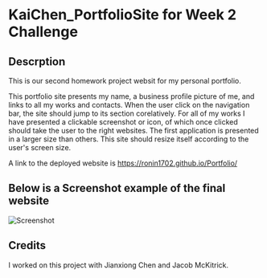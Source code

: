 # KaiChen_PortfolioSite for Week 2 Challenge

## Descrption
This is our second homework project websit for my personal portfolio.

This portfolio site presents my name, a business profile picture of me, and links to all my works and contacts.
When the user click on the navigation bar, the site should jump to its section corelatively.
For all of my works I have presented a clickable screenshot or icon, of which once clicked should take the user to the right websites.
The first application is presented in a larger size than others.
This site should resize itself according to the user's screen size.


A link to the deployed website is https://ronin1702.github.io/Portfolio/

## Below is a Screenshot example of the final website
![Screenshot](./Screenshots/Screenshot.png)

## Credits
I worked on this project with Jianxiong Chen and Jacob McKitrick.